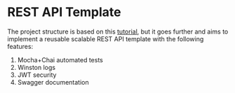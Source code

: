 # REST API Template

The project structure is based on this [tutorial](https://codesquery.com/build-scalable-nodejs-restapi-using-expressjs/), but it goes further and aims to implement a reusable scalable REST API template with the following features:

1. Mocha+Chai automated tests
2. Winston logs
3. JWT security
4. Swagger documentation
